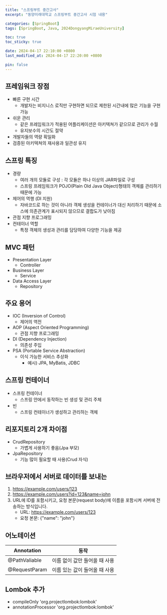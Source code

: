 ```yaml
---
title: "스프링부트 중간고사"
excerpt: "동양미래대학교 스프링부트 중간고사 시험 내용"

categories: [SpringBoot]
tags: [SpringBoot, Java, 2024DongyangMiraeUniversity]

toc: true
toc_sticky: true

date: 2024-04-17 22:10:00 +0800
last_modified_at: 2024-04-17 22:20:00 +0800

pin: false
---
```

## 프레임워크 장점
- 빠른 구현 시간
    - 개발자는 비지니스 로직만 구현하면 되므로 제한된 시간내에 많은 기능을 구현 가능
- 쉬운 관리
    - 같은 프레임워크가 적용된 어플리케이션은 아키텍쳐가 같으므로 관리가 수월
    - 유지보수의 시간도 절약
- 개발자들의 역량 획일화
- 검증된 아키텍쳐의 재사용과 일관성 유지

## 스프링 특징
- 경량
    - 여러 개의 모듈로 구성 : 각 모듈은 하나 이상의 JAR파일로 구성
    - 스프링 프레임워크가 POJO(Plain Old Java Object)형태의 객체를 관리하기 때문에 가능
- 제어의 역행 (DI 지원)
    - 자바코드로 하는 것이 아니라 객체 생성을 컨테이너가 대신 처리하기 때문에 소스에 의존관계가 표시되지 않으므로 결합도가 낮아짐
- 관점 지향 프로그래밍
- 컨테이너 역할
    - 특정 객체의 생성과 관리를 담당하여 다양한 기능을 제공

## MVC 패턴
- Presentation Layer
    - Controller
- Business Layer
    - Service
- Data Access Layer
    - Repository

## 주요 용어
- IOC (Inversion of Control)
    - 제어의 역전
- AOP (Aspect Oriented Programming)
    - 관점 지향 프로그래밍
- DI (Dependency Injection)
    - 의존성 주입
- PSA (Portable Service Abstraction)
    - 이식 가능한 서비스 추상화
        - 예시) JPA, MyBatis, JDBC

## 스프링 컨테이너
- 스프링 컨테이너
    - 스프링 안에서 동작하는 빈 생성 및 관리 주체
- 빈
    - 스프링 컨테이너가 생성하고 관리하는 객체

## 리포지토리 2개 차이점
- CrudRepository
    - 가볍게 사용하기 좋음(Jpa 부모)
- JpaRepository
    - 기능 많이 필요할 때 사용(Crud 자식)

## 브라우저에서 서버로 데이터를 보내는 
1. https://example.com/users/123
2. https://example.com/users?id=123&name=john
3. URL에 ID를 포함시키고, 요청 본문(request body)에 이름을 포함시켜 서버에 전송하는 방식입니다.
    - URL: https://example.com/users/123
    - 요청 본문: {"name": "john"}

## 어노테이션

| Annotation    | 동작                          |
| ------------- | ----------------------------- |
| @PathValiable | 이름 없이 값만 들어올 때 사용 |
| @RequestParam | 이름 있는 값이 들어올 때 사용 |

## Lombok 추가
- compileOnly 'org.projectlombok:lombok'
- annotationProcessor 'org.projectlombok:lombok'
